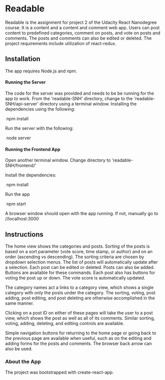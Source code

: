 # Readable

Readable is the assignment for project 2 of the Udacity React Nanodegree course. It is a content and a content and comment web app. Users can post content to predefined categories, comment on posts, and vote on posts and comments. The posts and comments can also be edited or deleted. The project requirements include utilization of react-redux.

## Installation

The app requires Node.js and npm. 

#### Running the Server

The code for the server was provided and needs to be be running for the app to work. From the 'readable-SNH' directory, change to the 'readable-SNH/api-server' directory using a terminal window. Installing the dependencies using the following:

​	npm install

Run the server with the following:

​	node server

#### Running the Frontend App

Open another terminal window. Change directory to 'readable-SNH/frontend/'

Install the dependencies:

​	npm install

Run the app

​	npm start

A browser window should open with the app running. If not, manually go to //localhost:3000

## Instructions

The home view shows the categories and posts. Sorting of the posts is based on a sort parameter (vote score, time stamp, or author) and on an order (ascending vs descending). The sorting criteria are chosen by dropdown selection menus. The list of posts will automatically update after a selection. Each post can be edited or deleted. Posts can also be added. Buttons are available for these commands. Each post also has buttons for voting the post up or down. The vote score is automatically updated.

The category names act a links to a category view, which shows a single category with only the posts under the category. The sorting, voting, post adding, post editing, and post deleting are otherwise accomplished in the same manner.

Clicking on a post ID on either of these pages will take the user to a post view, which shows the post as well as all of its comments. Similar sorting, voting, adding, deleting, and editing controls are available.

Simple navigation buttons for returning to the home page or going back to the previous page are available when useful, such as on the editing and adding forms for the posts and comments. The browser back arrow can also be used.

### About the App

The project was bootstrapped with create-react-app.

